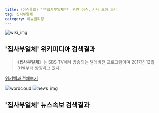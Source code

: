```yaml
---
title: (이슈클립) '**집사부일체**' 관련 이슈, 기사 모아 보기
tag: 집사부일체
category: 이슈클리핑
---
```

![wiki_img](https://user-images.githubusercontent.com/42597476/44503234-41136a80-a6d0-11e8-9071-6fc6418eafe4.png)
## **'**집사부일체**'** 위키피디아 검색결과
>《**집사부일체**》는 SBS TV에서 방송되는 텔레비전 프로그램이며 2017년 12월 31일부터 방영하고 있다.

<a href="https://ko.wikipedia.org/wiki/집사부일체" target="_blank">위키백과 전체보기</a>

![wordcloud](https://s3.ap-northeast-2.amazonaws.com/lyrics101-wordcloud/2018-10-01-1538339761.png)
![news_img](https://user-images.githubusercontent.com/42597476/44507050-1206f400-a6e4-11e8-8d98-7ffbfebb353f.png)
## **'**집사부일체**'** 뉴스속보 검색결과

